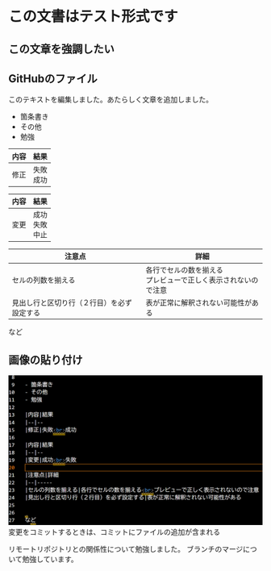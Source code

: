 # この文書はテスト形式です

## **この文章を強調したい**

## GitHubのファイル

このテキストを編集しました。あたらしく文章を追加しました。

- 箇条書き
- その他
- 勉強

|内容|結果
|--|--
|修正|失敗<br>成功

|内容|結果
|--|--
|変更|成功<br>失敗<br>中止

|注意点|詳細
|--|-----
|セルの列数を揃える|各行でセルの数を揃える<br>プレビューで正しく表示されないので注意
|見出し行と区切り行（２行目）を必ず設定する|表が正常に解釈されない可能性がある


など

## 画像の貼り付け

![test](img/test.png)
変更をコミットするときは、コミットにファイルの追加が含まれる

リモートリポジトリとの関係性について勉強しました。
ブランチのマージについて勉強しています。